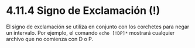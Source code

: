 # 4.11.4 Signo de Exclamación (!)
El signo de exclamación se utiliza en conjunto con los corchetes para negar un intervalo. Por ejemplo, el comando `echo [!DP]*` mostrará cualquier archivo que no comienza con D o P.